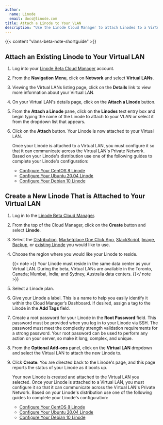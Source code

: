 ```yaml
---
author:
  name: Linode
  email: docs@linode.com
title: Attach a Linode to Your VLAN
description: "Use the Linode Cloud Manager to attach Linodes to a Virtual LAN. An existing Linode can be attached to a Virtual LAN. You can also attach a Linode to a Virutal LAN as you are creating a new Linode."
---
```


{{< content "vlans-beta-note-shortguide" >}}

## Attach an Existing Linode to Your Virtual LAN

1. Log into your [Linode Beta Cloud Manager](https://cloud.beta.linode.com/dashboard) account.

1. From the **Navigation Menu**, click on **Network** and select **Virtual LANs**.

1. Viewing the Virtual LANs listing page, click on the **Details** link to view more information about your Virtual LAN.

1. On your Virtual LAN's details page, click on the **Attach a Linode** button.

1. From the **Attach a Linode** pane, click on the **Linodes** text entry box and begin typing the name of the Linode to attach to your VLAN or select it from the dropdown list that appears.

1. Click on the **Attach** button. Your Linode is now attached to your Virtual LAN.

    Once your Linode is attached to a Virtual LAN, you must configure it so that it can communicate across the Virtual LAN's Private Network. Based on your Linode's distribution use one of the following guides to complete your Linode's configuration:

    - [Configure Your CentOS 8 Linode](/docs/products/networking/vlans/guides/configure-your-linode-centos-8/)
    - [Configure Your Ubuntu 20.04 Linode](/docs/products/networking/vlans/guides/configure-your-linode-ubuntu-20-04/)
    - [Configure Your Debian 10 Linode](/docs/products/networking/vlans/guides/configure-your-linode-debian-10/)

## Create a New Linode That is Attached to Your Virtual LAN

1. Log in to the [Linode Beta Cloud Manager](https://cloud.beta.linode.com/dashboard).

1. From the top of the Cloud Manager, click on the **Create** button and select **Linode**.

1. Select the [Distribution](/docs/quick-answers/linux/choosing-a-distribution/), [Marketplace One Click App](/docs/platform/one-click/how-to-use-one-click-apps-at-linode/), [StackScript](/docs/products/tools/stackscripts/guides/stackscripts-create-linode), [Image](/docs/platform/disk-images/linode-images/), [Backup](/docs/products/storage/backups/guides/restore-to-a-new-linode/), or [existing Linode](/docs/guides/clone-your-linode/) you would like to use.

1. Choose the region where you would like your Linode to reside.

    {{< note >}}
Your Linode must reside in the same data center as your Virtual LAN. During the beta, Virtual LANs are available in the Toronto, Canada; Mumbai, India; and Sydney, Australia data centers.
    {{</ note >}}

1. Select a Linode plan.

1. Give your Linode a label. This is a name to help you easily identify it within the Cloud Manager’s Dashboard. If desired, assign a tag to the Linode in the **Add Tags** field.

1. Create a root password for your Linode in the **Root Password** field. This password must be provided when you log in to your Linode via SSH. The password must meet the complexity strength validation requirements for a strong password. Your root password can be used to perform any action on your server, so make it long, complex, and unique.

1. From the **Optional Add-ons** panel, click on the **Virtual LAN** dropdown and select the Virtual LAN to attach the new Linode to.

1. Click **Create**. You are directed back to the Linode's page, and this page reports the status of your Linode as it boots up.

    Your new Linode is created and attached to the Virtual LAN you selected. Once your Linode is attached to a Virtual LAN, you must configure it so that it can communicate across the Virtual LAN's Private Network. Based on your Linode's distribution use one of the following guides to complete your Linode's configuration:

    - [Configure Your CentOS 8 Linode](/docs/products/networking/vlans/guides/configure-your-linode-centos-8/)
    - [Configure Your Ubuntu 20.04 Linode](/docs/products/networking/vlans/guides/configure-your-linode-ubuntu-20-04/)
    - [Configure Your Debian 10 Linode](/docs/products/networking/vlans/guides/configure-your-linode-debian-10/)